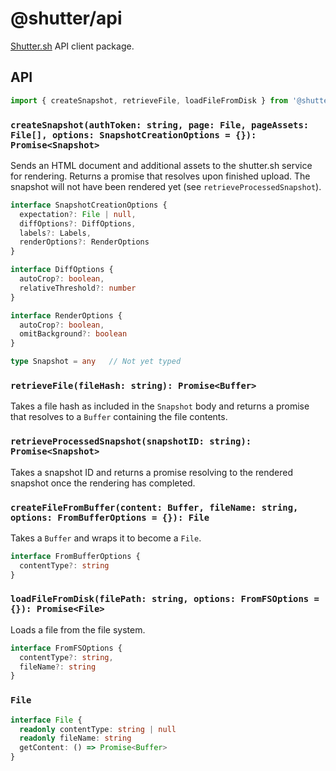 # @shutter/api

[Shutter.sh](https://shutter.sh/) API client package.

## API

```ts
import { createSnapshot, retrieveFile, loadFileFromDisk } from '@shutter/api'
```

### `createSnapshot(authToken: string, page: File, pageAssets: File[], options: SnapshotCreationOptions = {}): Promise<Snapshot>`

Sends an HTML document and additional assets to the shutter.sh service for rendering. Returns a promise that resolves upon finished upload. The snapshot will not have been rendered yet (see `retrieveProcessedSnapshot`).

```ts
interface SnapshotCreationOptions {
  expectation?: File | null,
  diffOptions?: DiffOptions,
  labels?: Labels,
  renderOptions?: RenderOptions
}

interface DiffOptions {
  autoCrop?: boolean,
  relativeThreshold?: number
}

interface RenderOptions {
  autoCrop?: boolean,
  omitBackground?: boolean
}

type Snapshot = any   // Not yet typed
```

### `retrieveFile(fileHash: string): Promise<Buffer>`

Takes a file hash as included in the `Snapshot` body and returns a promise that resolves to a `Buffer` containing the file contents.

### `retrieveProcessedSnapshot(snapshotID: string): Promise<Snapshot>`

Takes a snapshot ID and returns a promise resolving to the rendered snapshot once the rendering has completed.

### `createFileFromBuffer(content: Buffer, fileName: string, options: FromBufferOptions = {}): File`

Takes a `Buffer` and wraps it to become a `File`.

```ts
interface FromBufferOptions {
  contentType?: string
}
```

### `loadFileFromDisk(filePath: string, options: FromFSOptions = {}): Promise<File>`

Loads a file from the file system.

```ts
interface FromFSOptions {
  contentType?: string,
  fileName?: string
}
```

### `File`

```ts
interface File {
  readonly contentType: string | null
  readonly fileName: string
  getContent: () => Promise<Buffer>
}
```
